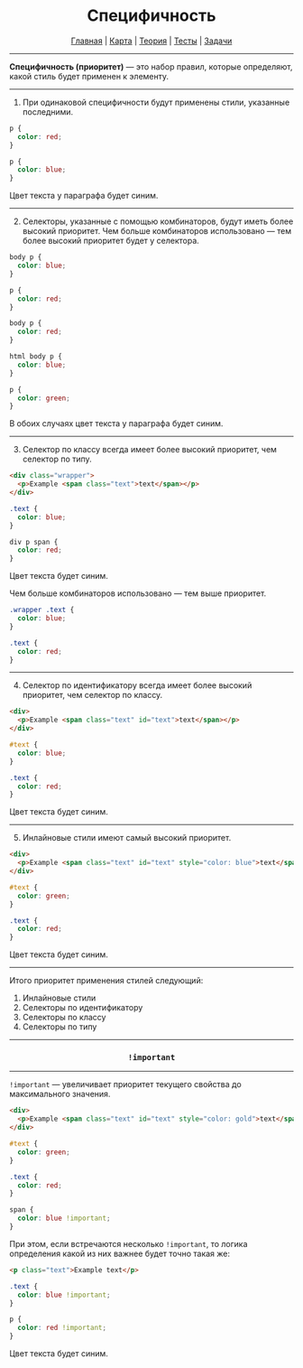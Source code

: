 <div align="center">

# Специфичность

[Главная](https://github.com/dollaween/junior-roadmap/)
|
[Карта](/roadmap/README.md)
|
[Теория](/theory/README.md)
|
[Тесты](/tests/README.md)
|
[Задачи](/tasks/README.md)

</div>

---

**Специфичность (приоритет)** — это набор правил, которые определяют, какой стиль будет применен к элементу.

---

1. При одинаковой специфичности будут применены стили, указанные последними.

```css
p {
  color: red;
}

p {
  color: blue;
}
```

Цвет текста у параграфа будет синим.

---

2. Селекторы, указанные с помощью комбинаторов, будут иметь более высокий приоритет. Чем больше комбинаторов использовано — тем более высокий приоритет будет у селектора.

```css
body p {
  color: blue;
}

p {
  color: red;
}
```

```css
body p {
  color: red;
}

html body p {
  color: blue;
}

p {
  color: green;
}
```

В обоих случаях цвет текста у параграфа будет синим.

---

3. Селектор по классу всегда имеет более высокий приоритет, чем селектор по типу.

```html
<div class="wrapper">
  <p>Example <span class="text">text</span></p>
</div>
```

```css
.text {
  color: blue;
}

div p span {
  color: red;
}
```

Цвет текста будет синим.

Чем больше комбинаторов использовано — тем выше приоритет.

```css
.wrapper .text {
  color: blue;
}

.text {
  color: red;
}
```

---

4. Селектор по идентификатору всегда имеет более высокий приоритет, чем селектор по классу.

```html
<div>
  <p>Example <span class="text" id="text">text</span></p>
</div>
```

```css
#text {
  color: blue;
}

.text {
  color: red;
}
```

Цвет текста будет синим.

---

5. Инлайновые стили имеют самый высокий приоритет.

```html
<div>
  <p>Example <span class="text" id="text" style="color: blue">text</span></p>
</div>
```

```css
#text {
  color: green;
}

.text {
  color: red;
}
```

Цвет текста будет синим.

---

Итого приоритет применения стилей следующий:
1. Инлайновые стили
2. Селекторы по идентификатору
3. Селекторы по классу
4. Селекторы по типу

---

<div align="center">

### `!important`

</div>

---

`!important` — увеличивает приоритет текущего свойства до максимального значения.


```html
<div>
  <p>Example <span class="text" id="text" style="color: gold">text</span></p>
</div>
```

```css
#text {
  color: green;
}

.text {
  color: red;
}

span {
  color: blue !important;
}
```

При этом, если встречаются несколько `!important`, то логика определения какой из них важнее будет точно такая же:
```html
<p class="text">Example text</p>
```

```css
.text {
  color: blue !important;
}

p {
  color: red !important;
}
```

Цвет текста будет синим.


